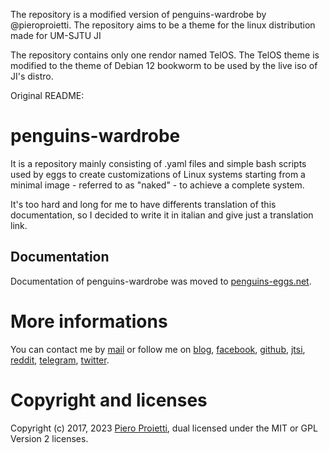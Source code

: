 The repository is a modified version of penguins-wardrobe by @pieroproietti. The repository aims to be a theme for the linux distribution made for UM-SJTU JI

The repository contains only one rendor named TelOS. The TelOS theme is modified to the theme of Debian 12 bookworm to be used by the live iso of JI's distro.

Original README:
# penguins-wardrobe

It is a repository mainly consisting of .yaml files and simple bash scripts used by eggs to create customizations of Linux systems starting from a minimal image - referred to as "naked" - to achieve a complete system.

It's too hard and long for me to have differents translation of this documentation, so I decided to write it in italian and give just a translation link.

## Documentation

Documentation of penguins-wardrobe was moved to [penguins-eggs.net](https://penguins-eggs.net/docs/Tutorial/wardrobe-users-guide).

# More informations
You can contact me by [mail](mailto://pieroproietti@gmail.com) or follow me on 
[blog](https://penguins-eggs.net), 
[facebook](https://www.facebook.com/groups/128861437762355/), 
[github](https://github.com/pieroproietti/penguins-krill), 
[jtsi](https://meet.jit.si/PenguinsEggsMeeting), 
[reddit](https://www.reddit.com/user/Artisan61), 
[telegram](https://t.me/penguins_eggs), 
[twitter](https://twitter.com/pieroproietti).

# Copyright and licenses
Copyright (c) 2017, 2023 [Piero Proietti](https://penguins-eggs.net/about-me.html), dual licensed under the MIT or GPL Version 2 licenses.
